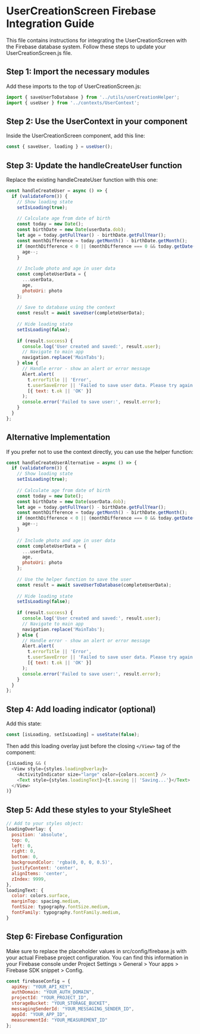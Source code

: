 # UserCreationScreen Firebase Integration Guide

This file contains instructions for integrating the UserCreationScreen with the Firebase database system. Follow these steps to update your UserCreationScreen.js file.

## Step 1: Import the necessary modules

Add these imports to the top of UserCreationScreen.js:

```javascript
import { saveUserToDatabase } from '../utils/userCreationHelper';
import { useUser } from '../contexts/UserContext';
```

## Step 2: Use the UserContext in your component

Inside the UserCreationScreen component, add this line:

```javascript
const { saveUser, loading } = useUser();
```

## Step 3: Update the handleCreateUser function

Replace the existing handleCreateUser function with this one:

```javascript
const handleCreateUser = async () => {
  if (validateForm()) {
    // Show loading state
    setIsLoading(true);
    
    // Calculate age from date of birth
    const today = new Date();
    const birthDate = new Date(userData.dob);
    let age = today.getFullYear() - birthDate.getFullYear();
    const monthDifference = today.getMonth() - birthDate.getMonth();
    if (monthDifference < 0 || (monthDifference === 0 && today.getDate() < birthDate.getDate())) {
      age--;
    }
    
    // Include photo and age in user data
    const completeUserData = {
      ...userData,
      age,
      photoUri: photo
    };
    
    // Save to database using the context
    const result = await saveUser(completeUserData);
    
    // Hide loading state
    setIsLoading(false);
    
    if (result.success) {
      console.log('User created and saved:', result.user);
      // Navigate to main app
      navigation.replace('MainTabs');
    } else {
      // Handle error - show an alert or error message
      Alert.alert(
        t.errorTitle || 'Error',
        t.userSaveError || 'Failed to save user data. Please try again.',
        [{ text: t.ok || 'OK' }]
      );
      console.error('Failed to save user:', result.error);
    }
  }
};
```

## Alternative Implementation

If you prefer not to use the context directly, you can use the helper function:

```javascript
const handleCreateUserAlternative = async () => {
  if (validateForm()) {
    // Show loading state
    setIsLoading(true);
    
    // Calculate age from date of birth
    const today = new Date();
    const birthDate = new Date(userData.dob);
    let age = today.getFullYear() - birthDate.getFullYear();
    const monthDifference = today.getMonth() - birthDate.getMonth();
    if (monthDifference < 0 || (monthDifference === 0 && today.getDate() < birthDate.getDate())) {
      age--;
    }
    
    // Include photo and age in user data
    const completeUserData = {
      ...userData,
      age,
      photoUri: photo
    };
    
    // Use the helper function to save the user
    const result = await saveUserToDatabase(completeUserData);
    
    // Hide loading state
    setIsLoading(false);
    
    if (result.success) {
      console.log('User created and saved:', result.user);
      // Navigate to main app
      navigation.replace('MainTabs');
    } else {
      // Handle error - show an alert or error message
      Alert.alert(
        t.errorTitle || 'Error',
        t.userSaveError || 'Failed to save user data. Please try again.',
        [{ text: t.ok || 'OK' }]
      );
      console.error('Failed to save user:', result.error);
    }
  }
};
```

## Step 4: Add loading indicator (optional)

Add this state:

```javascript
const [isLoading, setIsLoading] = useState(false);
```

Then add this loading overlay just before the closing `</View>` tag of the component:

```javascript
{isLoading && (
  <View style={styles.loadingOverlay}>
    <ActivityIndicator size="large" color={colors.accent} />
    <Text style={styles.loadingText}>{t.saving || 'Saving...'}</Text>
  </View>
)}
```

## Step 5: Add these styles to your StyleSheet

```javascript
// Add to your styles object:
loadingOverlay: {
  position: 'absolute',
  top: 0,
  left: 0,
  right: 0,
  bottom: 0,
  backgroundColor: 'rgba(0, 0, 0, 0.5)',
  justifyContent: 'center',
  alignItems: 'center',
  zIndex: 9999,
},
loadingText: {
  color: colors.surface,
  marginTop: spacing.medium,
  fontSize: typography.fontSize.medium,
  fontFamily: typography.fontFamily.medium,
}
```

## Step 6: Firebase Configuration

Make sure to replace the placeholder values in src/config/firebase.js with your actual Firebase project configuration. You can find this information in your Firebase console under Project Settings > General > Your apps > Firebase SDK snippet > Config.

```javascript
const firebaseConfig = {
  apiKey: "YOUR_API_KEY",
  authDomain: "YOUR_AUTH_DOMAIN",
  projectId: "YOUR_PROJECT_ID",
  storageBucket: "YOUR_STORAGE_BUCKET",
  messagingSenderId: "YOUR_MESSAGING_SENDER_ID",
  appId: "YOUR_APP_ID",
  measurementId: "YOUR_MEASUREMENT_ID"
};
``` 